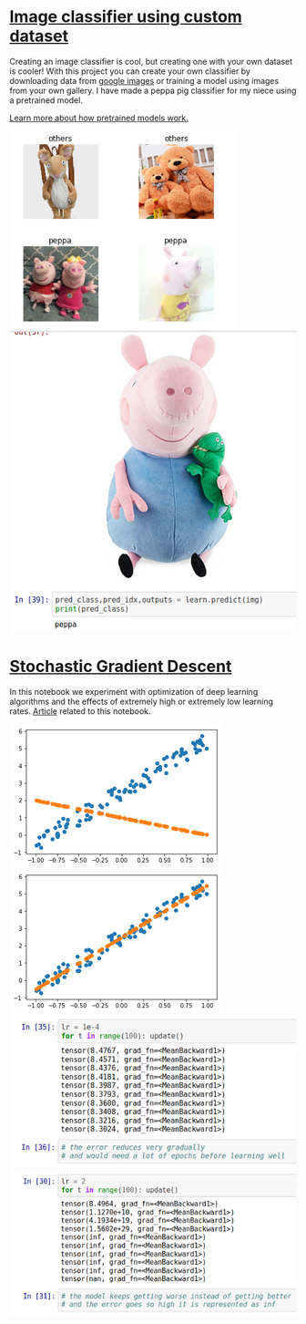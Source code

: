 # [Image classifier using custom dataset](https://github.com/dipam7/fastai/blob/master/deep_learning/course1/lesson2/custom_dataset_classifier.ipynb)

Creating an image classifier is cool, but creating one with your own dataset is cooler! With this project you can create 
your own classifier by downloading data from [google images](https://images.google.com/?gws_rd=ssl) or training a model 
using images from your own gallery. I have made a peppa pig classifier for my niece using a pretrained model.

[Learn more about how pretrained models work.](https://becominghuman.ai/how-do-pretrained-models-work-11fe2f64eaa2)

![Sample image](https://github.com/dipam7/fastai/blob/master/deep_learning/course1/lesson2/images/image_1.png)
![Sample image](https://github.com/dipam7/fastai/blob/master/deep_learning/course1/lesson2/images/image_2.png)

# [Stochastic Gradient Descent](https://github.com/dipam7/fastai/blob/master/deep_learning/course1/lesson2/sgd.ipynb)

In this notebook we experiment with optimization of deep learning algorithms and the effects of extremely high or 
extremely low learning rates. [Article](https://medium.com/@dipam44/learning-rate-and-golf-87c8d4697e31) related to this notebook.

![Sample image](https://github.com/dipam7/fastai/blob/master/deep_learning/course1/lesson2/images/image_3.png)
![Sample image](https://github.com/dipam7/fastai/blob/master/deep_learning/course1/lesson2/images/image_4.png)
![Sample image](https://github.com/dipam7/fastai/blob/master/deep_learning/course1/lesson2/images/image_5.png)
![Sample image](https://github.com/dipam7/fastai/blob/master/deep_learning/course1/lesson2/images/image_6.png)
